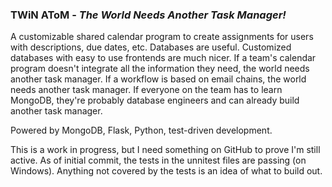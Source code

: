 ### TWiN AToM - *The World Needs Another Task Manager!*

A customizable shared calendar program to create assignments for users with descriptions, due dates, etc. Databases are useful. Customized databases with easy to use frontends are much nicer. If a team's calendar program doesn't integrate all the information they need, the world needs another task manager. If a workflow is based on email chains, the world needs another task manager. If everyone on the team has to learn MongoDB, they're probably database engineers and can already build another task manager.

Powered by MongoDB, Flask, Python, test-driven development.

This is a work in progress, but I need something on GitHub to prove I'm still active. As of initial commit, the tests in the unnitest files are passing (on Windows). Anything not covered by the tests is an idea of what to build out.
